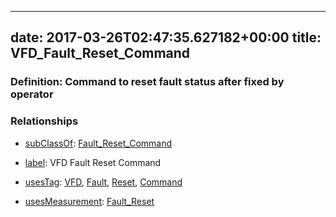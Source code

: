 
---
date: 2017-03-26T02:47:35.627182+00:00
title: VFD_Fault_Reset_Command
---
### Definition: Command to reset fault status after fixed by operator

### Relationships

* [subClassOf](http://www.w3.org/2000/01/rdf-schema#subClassOf): [Fault_Reset_Command](https://brickschema.org/schema/1.0/Brick#Fault_Reset_Command)

* [label](http://www.w3.org/2000/01/rdf-schema#label): VFD Fault Reset Command

* [usesTag](https://brickschema.org/schema/1.0/BrickFrame#usesTag): [VFD](https://brickschema.org/schema/1.0/BrickTag#VFD), [Fault](https://brickschema.org/schema/1.0/BrickTag#Fault), [Reset](https://brickschema.org/schema/1.0/BrickTag#Reset), [Command](https://brickschema.org/schema/1.0/BrickTag#Command)

* [usesMeasurement](https://brickschema.org/schema/1.0/BrickFrame#usesMeasurement): [Fault_Reset](https://brickschema.org/schema/1.0/Brick#Fault_Reset)

